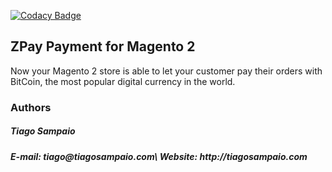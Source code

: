 [![Codacy Badge](https://api.codacy.com/project/badge/Grade/caeb5d2e56534ce5aef8f0213d17ca47)](https://www.codacy.com/app/tiagoosampaio/zpay-magento2?utm_source=github.com&amp;utm_medium=referral&amp;utm_content=tiagosampaio/zpay-magento2&amp;utm_campaign=Badge_Grade)

<h2>ZPay Payment for Magento 2</h2>
Now your Magento 2 store is able to let your customer pay their orders with BitCoin, the most popular digital currency in the world.

<h3>Authors</h3>

<h5>Tiago Sampaio<h5>
<b>E-mail</b>: tiago@tiagosampaio.com\
<b>Website</b>: http://tiagosampaio.com
